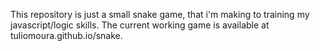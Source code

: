 This repository is just a small snake game, that i'm making to training my javascript/logic skills. 
The current working game is available at tuliomoura.github.io/snake.
